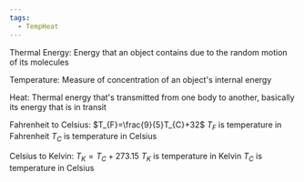 ```yaml
---
tags:
  - TempHeat
---
```

Thermal Energy: Energy that an object contains due to the random motion of its molecules

Temperature: Measure of concentration of an object's internal energy

Heat: Thermal energy that's transmitted from one body to another, basically its energy that is in transit

Fahrenheit to Celsius: $T_{F}=\frac{9}{5}T_{C}+32$
$T_{F}$ is temperature in Fahrenheit
$T_{C}$ is temperature in Celsius

Celsius to Kelvin: $T_{K}=T_{C}+273.15$
$T_{K}$ is temperature in Kelvin
$T_{C}$ is temperature in Celsius
